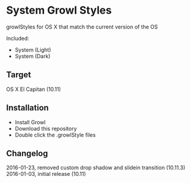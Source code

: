 # System Growl Styles
growlStyles for OS X that match the current version of the OS

Included:

* System (Light)
* System (Dark)

## Target
OS X El Capitan (10.11)

## Installation
* Install Growl
* Download this repository
* Double click the .growlStyle files

## Changelog
2016-01-23, removed custom drop shadow and slidein transition (10.11.3)  
2016-01-03, initial release  (10.11)
